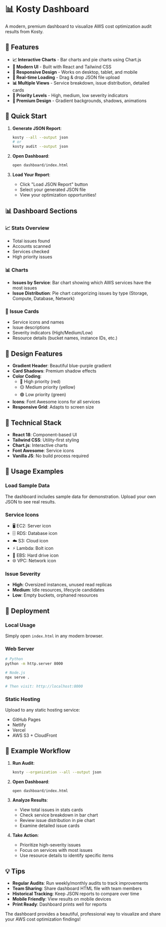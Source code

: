 # 📊 Kosty Dashboard

A modern, premium dashboard to visualize AWS cost optimization audit results from Kosty.

## 🚀 Features

- **📈 Interactive Charts** - Bar charts and pie charts using Chart.js
- **🎨 Modern UI** - Built with React and Tailwind CSS
- **📱 Responsive Design** - Works on desktop, tablet, and mobile
- **🔄 Real-time Loading** - Drag & drop JSON file upload
- **📊 Multiple Views** - Service breakdown, issue distribution, detailed cards
- **🎯 Priority Levels** - High, medium, low severity indicators
- **💫 Premium Design** - Gradient backgrounds, shadows, animations

## 🎯 Quick Start

1. **Generate JSON Report**:
   ```bash
   kosty --all --output json
   # or
   kosty audit --output json
   ```

2. **Open Dashboard**:
   ```bash
   open dashboard/index.html
   ```

3. **Load Your Report**:
   - Click "Load JSON Report" button
   - Select your generated JSON file
   - View your optimization opportunities!

## 📊 Dashboard Sections

### 📈 **Stats Overview**
- Total issues found
- Accounts scanned
- Services checked
- High priority issues

### 📊 **Charts**
- **Issues by Service**: Bar chart showing which AWS services have the most issues
- **Issue Distribution**: Pie chart categorizing issues by type (Storage, Compute, Database, Network)

### 🎯 **Issue Cards**
- Service icons and names
- Issue descriptions
- Severity indicators (High/Medium/Low)
- Resource details (bucket names, instance IDs, etc.)

## 🎨 Design Features

- **Gradient Header**: Beautiful blue-purple gradient
- **Card Shadows**: Premium shadow effects
- **Color Coding**: 
  - 🔴 High priority (red)
  - 🟡 Medium priority (yellow)
  - 🟢 Low priority (green)
- **Icons**: Font Awesome icons for all services
- **Responsive Grid**: Adapts to screen size

## 🔧 Technical Stack

- **React 18**: Component-based UI
- **Tailwind CSS**: Utility-first styling
- **Chart.js**: Interactive charts
- **Font Awesome**: Service icons
- **Vanilla JS**: No build process required

## 📱 Usage Examples

### Load Sample Data
The dashboard includes sample data for demonstration. Upload your own JSON to see real results.

### Service Icons
- 🖥️ EC2: Server icon
- 🗄️ RDS: Database icon
- ☁️ S3: Cloud icon
- ⚡ Lambda: Bolt icon
- 💾 EBS: Hard drive icon
- 🌐 VPC: Network icon

### Issue Severity
- **High**: Oversized instances, unused read replicas
- **Medium**: Idle resources, lifecycle candidates
- **Low**: Empty buckets, orphaned resources

## 🚀 Deployment

### Local Usage
Simply open `index.html` in any modern browser.

### Web Server
```bash
# Python
python -m http.server 8000

# Node.js
npx serve .

# Then visit: http://localhost:8000
```

### Static Hosting
Upload to any static hosting service:
- GitHub Pages
- Netlify
- Vercel
- AWS S3 + CloudFront

## 🎯 Example Workflow

1. **Run Audit**:
   ```bash
   kosty --organization --all --output json
   ```

2. **Open Dashboard**:
   ```bash
   open dashboard/index.html
   ```

3. **Analyze Results**:
   - View total issues in stats cards
   - Check service breakdown in bar chart
   - Review issue distribution in pie chart
   - Examine detailed issue cards

4. **Take Action**:
   - Prioritize high-severity issues
   - Focus on services with most issues
   - Use resource details to identify specific items

## 💡 Tips

- **Regular Audits**: Run weekly/monthly audits to track improvements
- **Team Sharing**: Share dashboard HTML file with team members
- **Historical Tracking**: Keep JSON reports to compare over time
- **Mobile Friendly**: View results on mobile devices
- **Print Ready**: Dashboard prints well for reports

The dashboard provides a beautiful, professional way to visualize and share your AWS cost optimization findings!